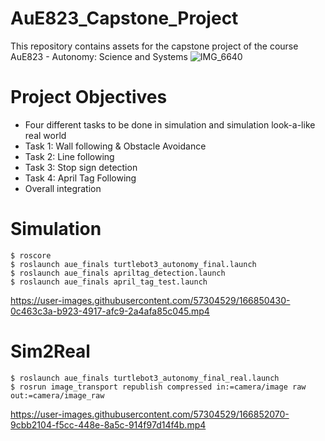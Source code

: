 # AuE823_Capstone_Project
This repository contains assets for the capstone project of the course AuE823 - Autonomy: Science and Systems
![IMG_6640](https://user-images.githubusercontent.com/57304529/166848576-27cb1e29-65ac-468f-a5a9-19adac682aff.jpg)

# Project Objectives
- Four different tasks to be done in simulation and simulation look-a-like real world 
- Task 1: Wall following & Obstacle Avoidance
- Task 2: Line following
- Task 3: Stop sign detection
- Task 4: April Tag Following
- Overall integration

# Simulation

```
$ roscore
$ roslaunch aue_finals turtlebot3_autonomy_final.launch
$ roslaunch aue_finals apriltag_detection.launch
$ roslaunch aue_finals april_tag_test.launch
```


https://user-images.githubusercontent.com/57304529/166850430-0c463c3a-b923-4917-afc9-2a4afa85c045.mp4


# Sim2Real

```
$ roslaunch aue_finals turtlebot3_autonomy_final_real.launch
$ rosrun image_transport republish compressed in:=camera/image raw out:=camera/image_raw
```


https://user-images.githubusercontent.com/57304529/166852070-9cbb2104-f5cc-448e-8a5c-914f97d14f4b.mp4


